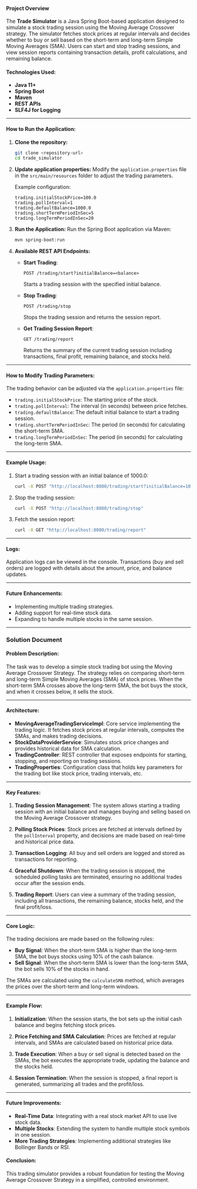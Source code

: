 #### Project Overview
The **Trade Simulator** is a Java Spring Boot-based application designed to simulate a stock trading session using the Moving Average Crossover strategy. The simulator fetches stock prices at regular intervals and decides whether to buy or sell based on the short-term and long-term Simple Moving Averages (SMA). Users can start and stop trading sessions, and view session reports containing transaction details, profit calculations, and remaining balance.

#### Technologies Used:
- **Java 11+**
- **Spring Boot**
- **Maven**
- **REST APIs**
- **SLF4J for Logging**

---

#### How to Run the Application:

1. **Clone the repository:**
   ```bash
   git clone <repository-url>
   cd trade_simulator
   ```

2. **Update application properties:**
   Modify the `application.properties` file in the `src/main/resources` folder to adjust the trading parameters.

   Example configuration:
   ```properties
   trading.initialStockPrice=100.0
   trading.pollInterval=1
   trading.defaultBalance=1000.0
   trading.shortTermPeriodInSec=5
   trading.longTermPeriodInSec=20
   ```

3. **Run the Application:**
   Run the Spring Boot application via Maven:
   ```bash
   mvn spring-boot:run
   ```

4. **Available REST API Endpoints:**
   - **Start Trading**: 
     ```http
     POST /trading/start?initialBalance=<balance>
     ```
     Starts a trading session with the specified initial balance.

   - **Stop Trading**:
     ```http
     POST /trading/stop
     ```
     Stops the trading session and returns the session report.

   - **Get Trading Session Report**:
     ```http
     GET /trading/report
     ```
     Returns the summary of the current trading session including transactions, final profit, remaining balance, and stocks held.

---

#### How to Modify Trading Parameters:
The trading behavior can be adjusted via the `application.properties` file:
- `trading.initialStockPrice`: The starting price of the stock.
- `trading.pollInterval`: The interval (in seconds) between price fetches.
- `trading.defaultBalance`: The default initial balance to start a trading session.
- `trading.shortTermPeriodInSec`: The period (in seconds) for calculating the short-term SMA.
- `trading.longTermPeriodInSec`: The period (in seconds) for calculating the long-term SMA.

---

#### Example Usage:

1. Start a trading session with an initial balance of 1000.0:
   ```bash
   curl -X POST "http://localhost:8080/trading/start?initialBalance=1000"
   ```

2. Stop the trading session:
   ```bash
   curl -X POST "http://localhost:8080/trading/stop"
   ```

3. Fetch the session report:
   ```bash
   curl -X GET "http://localhost:8080/trading/report"
   ```

---

#### Logs:
Application logs can be viewed in the console. Transactions (buy and sell orders) are logged with details about the amount, price, and balance updates.

---

#### Future Enhancements:
- Implementing multiple trading strategies.
- Adding support for real-time stock data.
- Expanding to handle multiple stocks in the same session.

---

### Solution Document

#### Problem Description:
The task was to develop a simple stock trading bot using the Moving Average Crossover Strategy. The strategy relies on comparing short-term and long-term Simple Moving Averages (SMA) of stock prices. When the short-term SMA crosses above the long-term SMA, the bot buys the stock, and when it crosses below, it sells the stock.

---

#### Architecture:

- **MovingAverageTradingServiceImpl**: Core service implementing the trading logic. It fetches stock prices at regular intervals, computes the SMAs, and makes trading decisions.
- **StockDataProviderService**: Simulates stock price changes and provides historical data for SMA calculation.
- **TradingController**: REST controller that exposes endpoints for starting, stopping, and reporting on trading sessions.
- **TradingProperties**: Configuration class that holds key parameters for the trading bot like stock price, trading intervals, etc.

---

#### Key Features:

1. **Trading Session Management**: 
   The system allows starting a trading session with an initial balance and manages buying and selling based on the Moving Average Crossover strategy.
   
2. **Polling Stock Prices**: 
   Stock prices are fetched at intervals defined by the `pollInterval` property, and decisions are made based on real-time and historical price data.
   
3. **Transaction Logging**: 
   All buy and sell orders are logged and stored as transactions for reporting.

4. **Graceful Shutdown**: 
   When the trading session is stopped, the scheduled polling tasks are terminated, ensuring no additional trades occur after the session ends.

5. **Trading Report**: 
   Users can view a summary of the trading session, including all transactions, the remaining balance, stocks held, and the final profit/loss.

---

#### Core Logic:
The trading decisions are made based on the following rules:
- **Buy Signal**: When the short-term SMA is higher than the long-term SMA, the bot buys stocks using 10% of the cash balance.
- **Sell Signal**: When the short-term SMA is lower than the long-term SMA, the bot sells 10% of the stocks in hand.
  
The SMAs are calculated using the `calculateSMA` method, which averages the prices over the short-term and long-term windows.

---

#### Example Flow:

1. **Initialization**: 
   When the session starts, the bot sets up the initial cash balance and begins fetching stock prices.

2. **Price Fetching and SMA Calculation**: 
   Prices are fetched at regular intervals, and SMAs are calculated based on historical price data. 

3. **Trade Execution**: 
   When a buy or sell signal is detected based on the SMAs, the bot executes the appropriate trade, updating the balance and the stocks held.

4. **Session Termination**: 
   When the session is stopped, a final report is generated, summarizing all trades and the profit/loss.

---

#### Future Improvements:

- **Real-Time Data**: Integrating with a real stock market API to use live stock data.
- **Multiple Stocks**: Extending the system to handle multiple stock symbols in one session.
- **More Trading Strategies**: Implementing additional strategies like Bollinger Bands or RSI.

#### Conclusion:
This trading simulator provides a robust foundation for testing the Moving Average Crossover Strategy in a simplified, controlled environment.